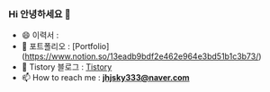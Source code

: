### Hi 안녕하세요 👋

<!--⚡
**jhjsky3/jhjsky3** is a ✨ _special_ ✨ repository because its `README.md` (this file) appears on your GitHub profile. -->

- 😄 이력서 :
- 🌱 포트폴리오 : [Portfolio] (https://www.notion.so/13eadb9bdf2e462e964e3bd51b1c3b73/)
- 💬 Tistory 블로그 : [Tistory](https://jhjsky3.tistory.com/)
- 📫 How to reach me : **jhjsky333@naver.com** 
